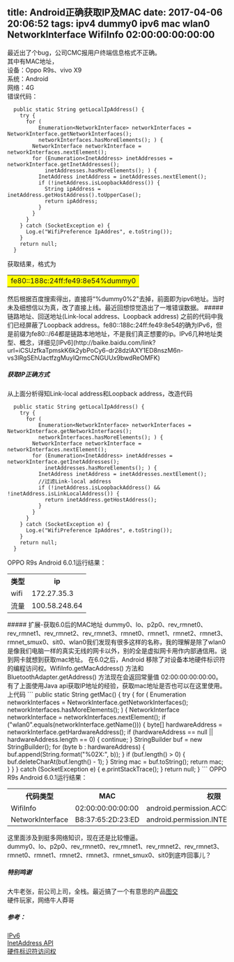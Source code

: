 title: Android正确获取IP及MAC
date: 2017-04-06 20:06:52
tags: ipv4 dummy0 ipv6 mac wlan0 NetworkInterface WifiInfo 02:00:00:00:00:00
---
最近出了个bug，公司CMC报用户终端信息格式不正确。  
其中有MAC地址，  
设备：Oppo R9s、vivo X9  
系统：Android  
网络：4G  
错误代码：  
```
  public static String getLocalIpAddress() {
    try {
      for (
          Enumeration<NetworkInterface> networkInterfaces = NetworkInterface.getNetworkInterfaces();
          networkInterfaces.hasMoreElements(); ) {
        NetworkInterface networkInterface = networkInterfaces.nextElement();
        for (Enumeration<InetAddress> inetAddresses = networkInterface.getInetAddresses();
            inetAddresses.hasMoreElements(); ) {
          InetAddress inetAddress = inetAddresses.nextElement();
          if (!inetAddress.isLoopbackAddress()) {
            String ipAddress = inetAddress.getHostAddress().toUpperCase();
            return ipAddress;
          }
        }
      }
    } catch (SocketException e) {
      Log.e("WifiPreference IpAddres", e.toString());
    }
    return null;
  }
```
获取结果，格式为
<table><tr><td bgcolor=yellow>
fe80::188c:24ff:fe49:8e54%dummy0
</td></tr></table>
然后根据百度搜索得出，直接将“%dummy0%2"去掉，前面即为ipv6地址。当时未及细想信以为真，改了直接上线。最近回想惊觉造出了一堆错误数据。  
<!--more-->
##### 链路地址、回送地址(Link-local address、Loopback address) 
之前的代码中我们已经屏蔽了Loopback address。fe80::188c:24ff:fe49:8e54的确为IPv6，但是前缀为fe80::/64都是链路本地地址，不是我们真正想要的ip。IPv6几种地址类型、概念，详细见[IPv6](http://baike.baidu.com/link?url=iCSUzfkaTpmskK6k2ybPoCy6-dr28dzlAXY1ED8nszM6n-vs3lRgSEhUactfzgMuyIQrmcCNGUUx9bwdReOMFK)  

##### 获取IP正确方式  
从上面分析得知Link-local address和Loopback address，改造代码
```
  public static String getLocalIpAddress() {
    try {
      for (
          Enumeration<NetworkInterface> networkInterfaces = NetworkInterface.getNetworkInterfaces();
          networkInterfaces.hasMoreElements(); ) {
        NetworkInterface networkInterface = networkInterfaces.nextElement();
        for (Enumeration<InetAddress> inetAddresses = networkInterface.getInetAddresses();
            inetAddresses.hasMoreElements(); ) {
          InetAddress inetAddress = inetAddresses.nextElement();
          //过滤Link-local address
          if (!inetAddress.isLoopbackAddress() && !inetAddress.isLinkLocalAddress()) {
            return inetAddress.getHostAddress();
          }
        }
      }
    } catch (SocketException e) {
      Log.e("WifiPreference IpAddres", e.toString());
    }
    return null;
  }
```
OPPO R9s Android 6.0.1运行结果：  
<table><tr>
<th>类型</th>
<th>ip</th>
</tr>
<tr>
<td>wifi</td>
<td>172.27.35.3</td>
</tr>
<tr>
<td>流量</td>
<td>100.58.248.64</td>
</tr>
</table>
##### 扩展-获取6.0后的MAC地址  
dummy0、lo、p2p0、rev_rmnet0、rev_rmnet1、rev_rmnet2、rev_rmnet3、rmnet0、rmnet1、rmnet2、rmnet3、rmnet_smux0、sit0、wlan0我们发现有很多这样的名称，我的理解是除了wlan0是像我们电脑一样的真实无线的网卡以外，别的全是虚拟网卡用作内部通信用。说到网卡就想到获取mac地址。  
在6.0之后，Android 移除了对设备本地硬件标识符的编程访问权。WifiInfo.getMacAddress() 方法和 BluetoothAdapter.getAddress() 方法现在会返回常量值 02:00:00:00:00:00。有了上面使用Java api获取IP地址的经验，获取mac地址是否也可以在这里使用。上代码
```
  public static String getMac() {
    try {
      for (
          Enumeration<NetworkInterface> networkInterfaces = NetworkInterface.getNetworkInterfaces();
          networkInterfaces.hasMoreElements(); ) {
        NetworkInterface networkInterface = networkInterfaces.nextElement();
        if ("wlan0".equals(networkInterface.getName())) {
          byte[] hardwareAddress = networkInterface.getHardwareAddress();
          if (hardwareAddress == null || hardwareAddress.length == 0) {
            continue;
          }
          StringBuilder buf = new StringBuilder();
          for (byte b : hardwareAddress) {
            buf.append(String.format("%02X:", b));
          }
          if (buf.length() > 0) {
            buf.deleteCharAt(buf.length() - 1);
          }
          String mac = buf.toString();
          return mac;
        }
      }
    } catch (SocketException e) {
      e.printStackTrace();
    }
    return null;
  }
```
OPPO R9s Android 6.0.1运行结果：  
<table><tr>
<th>代码类型</th>
<th>MAC</th>
<th>权限</th>
</tr>
<tr>
<td>WifiInfo</td>
<td>02:00:00:00:00:00</td>
<td>android.permission.ACCESS_WIFI_STATE</td>
</tr>
<tr>
<td>NetworkInterface</td>
<td>B8:37:65:2D:23:ED</td>
<td>android.permission.INTERNET</td>
</tr>
</table>

这里面涉及到挺多网络知识，现在还是比较懵逼。  
dummy0、lo、p2p0、rev_rmnet0、rev_rmnet1、rev_rmnet2、rev_rmnet3、rmnet0、rmnet1、rmnet2、rmnet3、rmnet_smux0、sit0到底咋回事儿？

##### 特别鸣谢
大牛老张，前公司上司，全栈。最近搞了一个有意思的产品[图交](http://wkok.me/)  
硬件玩家，网络牛人莽哥

##### 参考：  
[IPv6](http://baike.baidu.com/link?url=iCSUzfkaTpmskK6k2ybPoCy6-dr28dzlAXY1ED8nszM6n-vs3lRgSEhUactfzgMuyIQrmcCNGUUx9bwdReOMFK)    
[InetAddress API](https://developer.android.google.cn/reference/java/net/InetAddress.html)  
[硬件标识符访问权](https://developer.android.google.cn/about/versions/marshmallow/android-6.0-changes.html?hl=zh-cn#behavior-hardware-id)